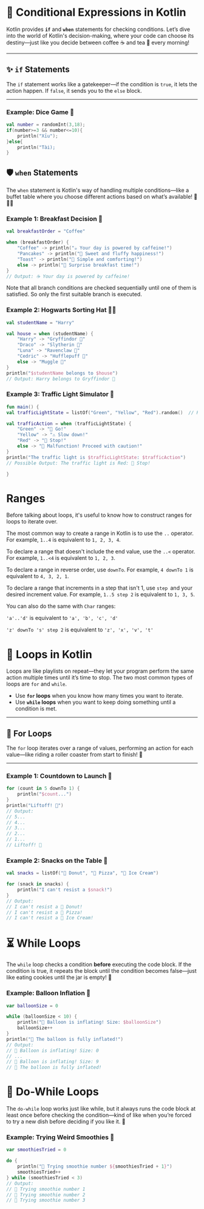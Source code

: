 # 🤔 **Conditional Expressions in Kotlin**  
Kotlin provides **`if`** and **`when`** statements for checking conditions. Let’s dive into the world of Kotlin's decision-making, where your code can choose its destiny—just like you decide between coffee ☕ and tea 🍵 every morning!

---

## ✨ **`if` Statements**  
The `if` statement works like a gatekeeper—if the condition is `true`, it lets the action happen. If `false`, it sends you to the `else` block.

---

### **Example: Dice Game 🎲**  
```kotlin
val number = randomInt(3,18);
if(number>=3 && number<=10){
    println("Xỉu");
}else{
    println("Tài);
}
```
## **🛡️ `when` Statements**
The `when` statement is Kotlin's way of handling multiple conditions—like a buffet table where you choose different actions based on what’s available! 🍕🍟🌭
### **Example 1: Breakfast Decision 🥐**
```kotlin
val breakfastOrder = "Coffee"

when (breakfastOrder) {
    "Coffee" -> println("☕ Your day is powered by caffeine!")
    "Pancakes" -> println("🥞 Sweet and fluffy happiness!")
    "Toast" -> println("🍞 Simple and comforting!")
    else -> println("🥣 Surprise breakfast time!")
}
// Output: ☕ Your day is powered by caffeine!
```

Note that all branch conditions are checked sequentially until one of them is satisfied. So only the first suitable branch is executed.

### **Example 2: Hogwarts Sorting Hat 🧙‍♂️**
```kotlin
val studentName = "Harry"

val house = when (studentName) {
    "Harry" -> "Gryffindor 🦁"
    "Draco" -> "Slytherin 🐍"
    "Luna" -> "Ravenclaw 🦅"
    "Cedric" -> "Hufflepuff 🦡"
    else -> "Muggle 🧍"
}
println("$studentName belongs to $house")
// Output: Harry belongs to Gryffindor 🦁
```

### **Example 3: Traffic Light Simulator 🚦**
```kotlin
fun main() {
val trafficLightState = listOf("Green", "Yellow", "Red").random()  // Random traffic light state

val trafficAction = when (trafficLightState) {
    "Green" -> "🚗 Go!"
    "Yellow" -> "⚠️ Slow down!"
    "Red" -> "🛑 Stop!"
    else -> "🚦 Malfunction! Proceed with caution!"
}
println("The traffic light is $trafficLightState: $trafficAction")
// Possible Output: The traffic light is Red: 🛑 Stop!

}
```

# Ranges
Before talking about loops, it's useful to know how to construct ranges for loops to iterate over.

The most common way to create a range in Kotlin is to use the `..` operator. For example, `1..4` is equivalent to `1, 2, 3, 4`.

To declare a range that doesn't include the end value, use the `..<` operator. For example, `1..<4` is equivalent to `1, 2, 3`.

To declare a range in reverse order, use `downTo`. For example, `4 downTo 1` is equivalent to `4, 3, 2, 1`.

To declare a range that increments in a step that isn't 1, use `step `and your desired increment value. For example, `1..5 step 2` is equivalent to `1, 3, 5`.

You can also do the same with `Char` ranges:

`'a'..'d'` is equivalent to `'a', 'b', 'c', 'd'`

`'z' downTo 's' step 2` is equivalent to `'z', 'x', 'v', 't'`

# 🔄 **Loops in Kotlin**  
Loops are like playlists on repeat—they let your program perform the same action multiple times until it’s time to stop. The two most common types of loops are `for` and `while`.

- Use **`for` loops** when you know how many times you want to iterate.  
- Use **`while` loops** when you want to keep doing something until a condition is met.

---

## 🎢 **For Loops**  
The `for` loop iterates over a range of values, performing an action for each value—like riding a roller coaster from start to finish! 🎠

---

### **Example 1: Countdown to Launch 🚀**  
```kotlin
for (count in 5 downTo 1) {
    println("$count...")
}
println("Liftoff! 🚀")
// Output:
// 5...
// 4...
// 3...
// 2...
// 1...
// Liftoff! 🚀
```
### **Example 2: Snacks on the Table 🍩**
```kotlin
val snacks = listOf("🍩 Donut", "🍕 Pizza", "🍦 Ice Cream")

for (snack in snacks) {
    println("I can't resist a $snack!")
}
// Output:
// I can't resist a 🍩 Donut!
// I can't resist a 🍕 Pizza!
// I can't resist a 🍦 Ice Cream!
```

# ⏳ **While Loops**
The `while` loop checks a condition **before** executing the code block. If the condition is true, it repeats the block until the condition becomes false—just like eating cookies until the jar is empty! 🍪

### **Example: Balloon Inflation 🎈**
```kotlin
var balloonSize = 0

while (balloonSize < 10) {
    println("🎈 Balloon is inflating! Size: $balloonSize")
    balloonSize++
}
println("🎉 The balloon is fully inflated!")
// Output:
// 🎈 Balloon is inflating! Size: 0
// ...
// 🎈 Balloon is inflating! Size: 9
// 🎉 The balloon is fully inflated!
```

# 🔄 **Do-While Loops**
The `do-while` loop works just like while, but it always runs the code block at least once before checking the condition—kind of like when you’re forced to try a new dish before deciding if you like it. 🍜

### **Example: Trying Weird Smoothies 🥤**
```kotlin
var smoothiesTried = 0

do {
    println("🥤 Trying smoothie number ${smoothiesTried + 1}")
    smoothiesTried++
} while (smoothiesTried < 3)
// Output:
// 🥤 Trying smoothie number 1
// 🥤 Trying smoothie number 2
// 🥤 Trying smoothie number 3
```